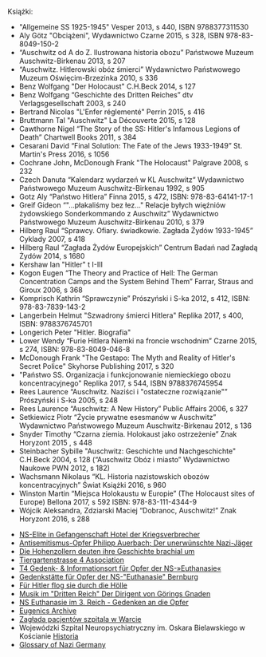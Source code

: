 

Książki:

<ul>
<li>"Allgemeine SS 1925-1945" Vesper 2013, s 440, ISBN 9788377311530</li>
<li>Aly Götz "Obciążeni", Wydawnictwo Czarne 2015, s 328, ISBN 978-83-8049-150-2</li>
<li>“Auschwitz od A do Z. Ilustrowana historia obozu”  Państwowe Muzeum Auschwitz-Birkenau 2013, s 207</li>
<li>“Auschwitz. Hitlerowski obóz śmierci” Wydawnictwo Państwowego Muzeum Oświęcim-Brzezinka 2010, s 336</li>
<li>Benz Wolfgang "Der Holocaust" C.H.Beck 2014, s 127</li>
<li>Benz Wolfgang  “Geschichte des Dritten Reiches” dtv Verlagsgesellschaft 2003, s 240</li>
<li>Bertrand Nicolas "L'Enfer réglementé" Perrin 2015, s 416</li>
<li>Bruttmann Tal "Auschwitz" La Découverte 2015, s 128</li>
<li>Cawthorne Nigel “The Story of the SS: Hitler's Infamous Legions of Death” Chartwell Books 2011, s 384</li>
<li>Cesarani David “Final Solution: The Fate of the Jews 1933-1949” St. Martin's Press 2016, s 1056</li>
<li>Cochrane John, McDonough Frank "The Holocaust" Palgrave 2008, s 232</li>
<li>Czech Danuta “Kalendarz wydarzeń w KL Auschwitz“ Wydawnictwo Państwowego Muzeum Auschwitz-Birkenau 1992, s 905</li>
<li>Gotz Aly “Państwo Hitlera” Finna 2015, s 472, ISBN: 978-83-64141-17-1</li>
<li>Greif Gideon “"...płakaliśmy bez łez..." Relacje byłych więźniów żydowskiego Sonderkommando z Auschwitz” Wydawnictwo Państwowego Muzeum Auschwitz-Birkenau 2010, s 379</li>
<li>Hilberg Raul “Sprawcy. Ofiary. świadkowie. Zagłada Żydów 1933-1945” Cyklady 2007, s 418</li>
<li>Hilberg Raul “Zagłada Żydów Europejskich” Centrum Badań nad Zagładą Żydów 2014, s 1680</li>
<li>Kershaw Ian "Hitler" t I-III</li>
<li>Kogon Eugen “The Theory and Practice of Hell: The German Concentration Camps and the System Behind Them” Farrar, Straus and Giroux 2006, s 368</li>
<li>Komprisch Kathrin “Sprawczynie” Prószyński i S-ka 2012, s 412, ISBN: 978-83-7839-143-2</li>
<li>Langerbein Helmut "Szwadrony śmierci Hitlera" Replika 2017, s 400, ISBN: 9788376745701</li>
<li>Longerich Peter "Hitler. Biografia"</li>
<li>Lower Wendy “Furie Hitlera Niemki na froncie wschodnim” Czarne 2015, s 274, ISBN: 978-83-8049-046-8</li>
<li>McDonough Frank "The Gestapo: The Myth and Reality of Hitler's Secret Police" Skyhorse Publishing 2017, s 320</li>
<li>"Państwo SS. Organizacja i funkcjonowanie niemieckiego obozu koncentracyjnego" Replika 2017, s 544, ISBN 9788376745954</li>
<li>Rees Laurence “Auschwitz. Naziści i "ostateczne rozwiązanie"” Prószyński i S-ka 2005, s 248</li>
<li>Rees Laurence “Auschwitz: A New History” Public Affairs 2006, s 327</li>
<li>Setkiewicz Piotr “Życie prywatne esesmanów w Auschwitz” Wydawnictwo Państwowego Muzeum Auschwitz-Birkenau 2012, s 136</li>
<li>Snyder Timothy “Czarna ziemia. Holokaust jako ostrzeżenie” Znak Horyzont 2015 , s 448</li>
<li>Steinbacher Sybille "Auschwitz: Geschichte und Nachgeschichte" C.H.Beck 2004, s 128 (“Auschwitz Obóz i miasto” Wydawnictwo Naukowe PWN 2012, s 182)</li>
<li>Wachsmann Nikolaus “KL. Historia nazistowskich obozów koncentracyjnych” Świat Książki 2016, s 960</li>
<li>Winston Martin “Miejsca Holokaustu w Europie” (The Holocaust sites of Europe) Bellona 2017, s 592 ISBN: 978-83-111-4344-9</li>
<li>Wójcik Aleksandra, Zdziarski Maciej “Dobranoc, Auschwitz!” Znak Horyzont 2016, s 288</li>
</ul>

<ul>
  <li><a href="https://www.spiegel.de/einestages/ns-elite-in-gefangenschaft-hotel-der-kriegsverbrecher-a-948559.html">NS-Elite in Gefangenschaft Hotel der Kriegsverbrecher</a></li>
  <li><a href="https://www.spiegel.de/geschichte/antisemitismus-opfer-philipp-auerbach-der-verhasste-nazi-jaeger-a-951063.html">Antisemitismus-Opfer Philipp Auerbach; Der unerwünschte Nazi-Jäger</a></li>
  <li><a href="https://www.sueddeutsche.de/politik/hohenzollern-entschaedigung-geschichte-nationalsozialismus-kolumne-1.4565010">Die Hohenzollern deuten ihre Geschichte brachial um</a></li>
  <li><a href="http://tiergartenstrasse4.org/">Tiergartenstrasse 4 Association</a></li>
  <li><a href="https://www.gedenkort-t4.eu/">T4 Gedenk- & Informationsort für Opfer der NS-»Euthanasie«</a></li>
  <li><a href="https://gedenkstaette-bernburg.sachsen-anhalt.de">Gedenkstätte für Opfer der NS-"Euthanasie" Bernburg</a></li>
  <li><a href="https://www.spiegel.de/geschichte/nazi-starpilotin-hanna-reitsch-a-947526.html">Für Hitler flog sie durch die Hölle</a></li>
  <li><a href="https://www.spiegel.de/geschichte/musik-im-dritten-reich-a-947055.html">Musik im "Dritten Reich" Der Dirigent von Görings Gnaden</a></li>
  <li><a href="http://www.ns-euthanasie.de">NS Euthanasie im 3. Reich - Gedenken an die Opfer</a></li>
  <li><a href="http://eugenicsarchive.ca">Eugenics Archive</a></li>
  <li><a href="http://www.schondorf.pl/odkrycia/zaglada-pacjentow-w-warcie/">Zagłada pacjentów szpitala w Warcie</a></li>
  <li>Wojewódzki Szpital Neuropsychiatryczny im. Oskara Bielawskiego w Kościanie <a href="https://wsn.koscian.pl/Historia.html">Historia</a></li>
  <li><a href="https://en.wikipedia.org/wiki/Glossary_of_Nazi_Germany">Glossary of Nazi Germany</a></li>
</ul>